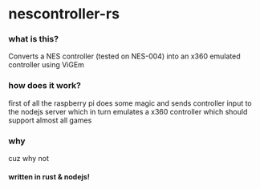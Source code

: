 # nescontroller-rs

### what is this?
Converts a NES controller (tested on NES-004) into an x360 emulated controller using ViGEm 

### how does it work?
first of all the raspberry pi does some magic and sends controller input to the nodejs server which in turn emulates a x360 controller which should support almost all games


### why
cuz why not


#### written in rust & nodejs!